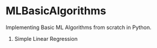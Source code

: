 # MLBasicAlgorithms

Implementing Basic ML Algorithms from scratch in Python. 

1. Simple Linear Regression
